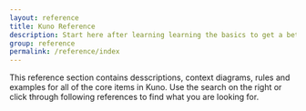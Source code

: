 ```yaml
---
layout: reference
title: Kuno Reference
description: Start here after learning learning the basics to get a better understanding of the innerworkings
group: reference
permalink: /reference/index
---
```


This reference section contains desscriptions, context diagrams, rules and examples for all of the core
items in Kuno.  Use the search on the right or click through following references to find what you are looking
for.

<div style="height:500px">&nbsp;</div>